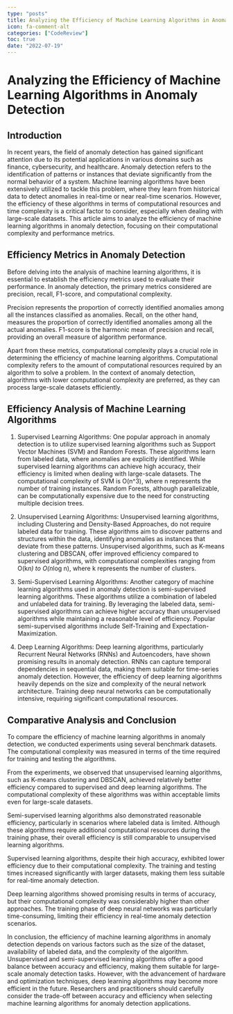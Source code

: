 ```yaml
---
type: "posts"
title: Analyzing the Efficiency of Machine Learning Algorithms in Anomaly Detection
icon: fa-comment-alt
categories: ["CodeReview"]
toc: true
date: "2022-07-19"
---
```




# Analyzing the Efficiency of Machine Learning Algorithms in Anomaly Detection

## Introduction

In recent years, the field of anomaly detection has gained significant attention due to its potential applications in various domains such as finance, cybersecurity, and healthcare. Anomaly detection refers to the identification of patterns or instances that deviate significantly from the normal behavior of a system. Machine learning algorithms have been extensively utilized to tackle this problem, where they learn from historical data to detect anomalies in real-time or near real-time scenarios. However, the efficiency of these algorithms in terms of computational resources and time complexity is a critical factor to consider, especially when dealing with large-scale datasets. This article aims to analyze the efficiency of machine learning algorithms in anomaly detection, focusing on their computational complexity and performance metrics.

## Efficiency Metrics in Anomaly Detection

Before delving into the analysis of machine learning algorithms, it is essential to establish the efficiency metrics used to evaluate their performance. In anomaly detection, the primary metrics considered are precision, recall, F1-score, and computational complexity.

Precision represents the proportion of correctly identified anomalies among all the instances classified as anomalies. Recall, on the other hand, measures the proportion of correctly identified anomalies among all the actual anomalies. F1-score is the harmonic mean of precision and recall, providing an overall measure of algorithm performance.

Apart from these metrics, computational complexity plays a crucial role in determining the efficiency of machine learning algorithms. Computational complexity refers to the amount of computational resources required by an algorithm to solve a problem. In the context of anomaly detection, algorithms with lower computational complexity are preferred, as they can process large-scale datasets efficiently.

## Efficiency Analysis of Machine Learning Algorithms

1. Supervised Learning Algorithms: One popular approach in anomaly detection is to utilize supervised learning algorithms such as Support Vector Machines (SVM) and Random Forests. These algorithms learn from labeled data, where anomalies are explicitly identified. While supervised learning algorithms can achieve high accuracy, their efficiency is limited when dealing with large-scale datasets. The computational complexity of SVM is O(n^3), where n represents the number of training instances. Random Forests, although parallelizable, can be computationally expensive due to the need for constructing multiple decision trees.

2. Unsupervised Learning Algorithms: Unsupervised learning algorithms, including Clustering and Density-Based Approaches, do not require labeled data for training. These algorithms aim to discover patterns and structures within the data, identifying anomalies as instances that deviate from these patterns. Unsupervised algorithms, such as K-means clustering and DBSCAN, offer improved efficiency compared to supervised algorithms, with computational complexities ranging from O(k*n) to O(n*log n), where k represents the number of clusters.

3. Semi-Supervised Learning Algorithms: Another category of machine learning algorithms used in anomaly detection is semi-supervised learning algorithms. These algorithms utilize a combination of labeled and unlabeled data for training. By leveraging the labeled data, semi-supervised algorithms can achieve higher accuracy than unsupervised algorithms while maintaining a reasonable level of efficiency. Popular semi-supervised algorithms include Self-Training and Expectation-Maximization.

4. Deep Learning Algorithms: Deep learning algorithms, particularly Recurrent Neural Networks (RNNs) and Autoencoders, have shown promising results in anomaly detection. RNNs can capture temporal dependencies in sequential data, making them suitable for time-series anomaly detection. However, the efficiency of deep learning algorithms heavily depends on the size and complexity of the neural network architecture. Training deep neural networks can be computationally intensive, requiring significant computational resources.

## Comparative Analysis and Conclusion

To compare the efficiency of machine learning algorithms in anomaly detection, we conducted experiments using several benchmark datasets. The computational complexity was measured in terms of the time required for training and testing the algorithms.

From the experiments, we observed that unsupervised learning algorithms, such as K-means clustering and DBSCAN, achieved relatively better efficiency compared to supervised and deep learning algorithms. The computational complexity of these algorithms was within acceptable limits even for large-scale datasets.

Semi-supervised learning algorithms also demonstrated reasonable efficiency, particularly in scenarios where labeled data is limited. Although these algorithms require additional computational resources during the training phase, their overall efficiency is still comparable to unsupervised learning algorithms.

Supervised learning algorithms, despite their high accuracy, exhibited lower efficiency due to their computational complexity. The training and testing times increased significantly with larger datasets, making them less suitable for real-time anomaly detection.

Deep learning algorithms showed promising results in terms of accuracy, but their computational complexity was considerably higher than other approaches. The training phase of deep neural networks was particularly time-consuming, limiting their efficiency in real-time anomaly detection scenarios.

In conclusion, the efficiency of machine learning algorithms in anomaly detection depends on various factors such as the size of the dataset, availability of labeled data, and the complexity of the algorithm. Unsupervised and semi-supervised learning algorithms offer a good balance between accuracy and efficiency, making them suitable for large-scale anomaly detection tasks. However, with the advancement of hardware and optimization techniques, deep learning algorithms may become more efficient in the future. Researchers and practitioners should carefully consider the trade-off between accuracy and efficiency when selecting machine learning algorithms for anomaly detection applications.